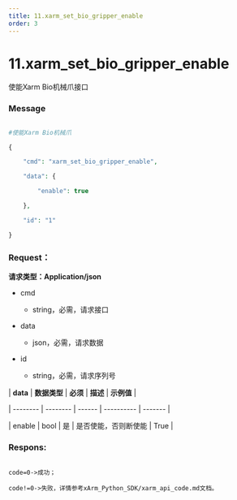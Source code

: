 ```yaml
---
title: 11.xarm_set_bio_gripper_enable
order: 3
---
```

# 11.xarm\_set\_bio\_gripper\_enable







使能Xarm Bio机械爪接口



### **Message**



```php

#使能Xarm Bio机械爪

{

    "cmd": "xarm_set_bio_gripper_enable",

    "data": {

        "enable": true

    },

    "id": "1"

}

```







### Request：



**请求类型：Application/json**



* cmd

  * string，必需，请求接口

* data

  * json，必需，请求数据

* id

  * string，必需，请求序列号



| **data** | **数据类型** | **必须** | **描述**     | **示例值** |

| -------- | -------- | ------ | ---------- | ------- |

| enable   | bool     | 是      | 是否使能，否则断使能 | True    |







### Respons:



```

code=0->成功；

code!=0->失败，详情参考xArm_Python_SDK/xarm_api_code.md文档。

```
